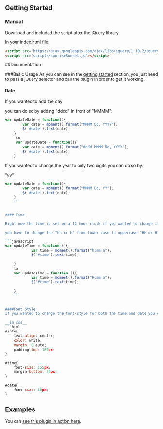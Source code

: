 
## Getting Started

### Manual
Download and included the script after the jQuery library. 

In your index.html file:

```html
<script src="https://ajax.googleapis.com/ajax/libs/jquery/1.10.2/jquery.min.js"></script>
<script src="scripts/sunriseSunset.js"></script> 
```

##Documentation

###Basic Usage
As you can see in the [getting started](#getting-started) section, you just need to pass a jQuery selector and call the plugin in order to get it working.

#### Date

If you wanted to add the day 

you can do so by adding "dddd" in front of "MMMM":

```javascript
var updateDate = function(){
		var date = moment().format("MMMM Do, YYYY");
		$('#date').text(date);
	}
	 to
	 var updateDate = function(){
		var date = moment().format("dddd MMMM Do, YYYY");
		$('#date').text(date);
	}
```

If you wanted to change the year to only two digits you can do so by:

"yy"

```javascript
var updateDate = function(){
		var date = moment().format("MMMM Do, YY");
		$('#date').text(date);
	}
	```


#### Time

Right now the time is set on a 12 hour clock if you wanted to change it to 24 hour clock 

you have to change the "hh or h" from lower case to uppercase "HH or H"

```javascript
var updateTime = function (){
			var time = moment().format("h:mm a");
			$('#time').text(time);
			
	}
	to 
	var updateTime = function (){
			var time = moment().format("H:mm a");
			$('#time').text(time);
			
	}
	```
	

####Font Style
If you wanted to change the font-style for both the time and date you can do it in the info id tag or if you want to change just either the time or date you can do it in the time or date section.

__in css__ 
```html
#info{
	text-align: center;
	color: white;
	margin: 0 auto;
	padding-top: 160px;
}

#time{
	font-size: 155px;
	margin-bottom: 50px; 
}

#date{
	font-size: 50px;
}
```

## Examples
You can [see this plugin in action here][example].

[example]: http://AndreaS1986/github.io/week6_plugin
